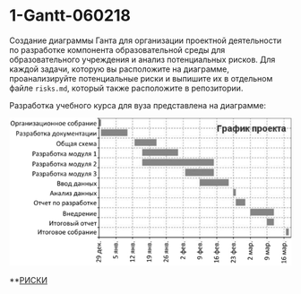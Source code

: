 # 1-Gantt-060218

Создание диаграммы Ганта для организации проектной деятельности по разработке компонента образовательной среды для образовательного учреждения и анализ потенциальных рисков. Для каждой задачи, которую вы расположите на диаграмме, проанализируйте потенциальные риски и выпишите их в отдельном файле `risks.md`, который также расположите в репозитории.

Разработка учебного курса для вуза представлена на диаграмме:

![Diagram](https://github.com/ctel-prj-mng/1-gantt-60218-Kunica97/blob/master/%D0%93%D0%90%D0%9D%D0%A2.png)

**[РИСКИ](https://github.com/ctel-prj-mng/1-gantt-60218-Kunica97/blob/master/risks.md)
